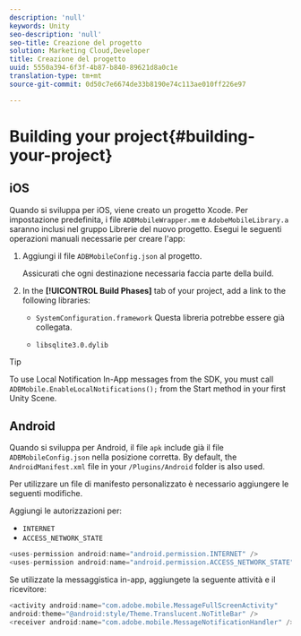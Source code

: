 ```yaml
---
description: 'null'
keywords: Unity
seo-description: 'null'
seo-title: Creazione del progetto
solution: Marketing Cloud,Developer
title: Creazione del progetto
uuid: 5550a394-6f3f-4b87-b840-89621d8a0c1e
translation-type: tm+mt
source-git-commit: 0d50c7e6674de33b8190e74c113ae010ff226e97

---
```



# Building your project{#building-your-project}

## iOS

Quando si sviluppa per iOS, viene creato un progetto Xcode. Per impostazione predefinita, i file `ADBMobileWrapper.mm` e `AdobeMobileLibrary.a` saranno inclusi nel gruppo Librerie del nuovo progetto. Esegui le seguenti operazioni manuali necessarie per creare l&#39;app:

1. Aggiungi il file `ADBMobileConfig.json` al progetto.

   Assicurati che ogni destinazione necessaria faccia parte della build.

1. In the **[!UICONTROL Build Phases]** tab of your project, add a link to the following libraries:

   * `SystemConfiguration.framework`
Questa libreria potrebbe essere già collegata.

   * `libsqlite3.0.dylib`

>[!TIP]
>
>To use Local Notification In-App messages from the SDK, you must call `ADBMobile.EnableLocalNotifications();` from the Start method in your first Unity Scene.

## Android

Quando si sviluppa per Android, il file `apk` include già il file `ADBMobileConfig.json` nella posizione corretta. By default, the `AndroidManifest.xml` file in your `/Plugins/Android` folder is also used.

Per utilizzare un file di manifesto personalizzato è necessario aggiungere le seguenti modifiche.

Aggiungi le autorizzazioni per:

* `INTERNET`
* `ACCESS_NETWORK_STATE`

```java
<uses-permission android:name="android.permission.INTERNET" />
<uses-permission android:name="android.permission.ACCESS_NETWORK_STATE" />
```

Se utilizzate la messaggistica in-app, aggiungete la seguente attività e il ricevitore:

```java
<activity android:name="com.adobe.mobile.MessageFullScreenActivity"  
android:theme="@android:style/Theme.Translucent.NoTitleBar" />
<receiver android:name="com.adobe.mobile.MessageNotificationHandler" />
```
